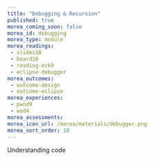 ```yaml
---
title: "Debugging & Recursion"
published: true
morea_coming_soon: false
morea_id: debugging
morea_type: module
morea_readings:
 - slides10
 - board10
 - reading-eck9
 - eclipse-debugger
morea_outcomes:
 - outcome-design
 - outcome-eclipse
morea_experiences:
 - pwod9
 - wod4
morea_assessments:
morea_icon_url: /morea/materials/debugger.png
morea_sort_order: 10
---
```


Understanding code
